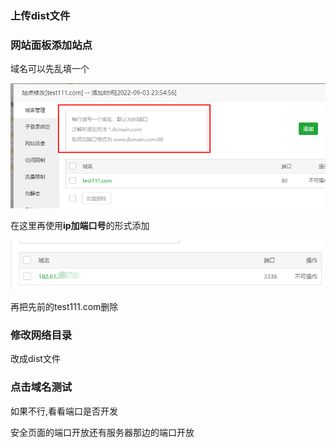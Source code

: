### 	上传dist文件

### 网站面板添加站点

域名可以先乱填一个

![image-20220903235520034](image/image-20220903235520034.png)

在这里再使用**ip加端口号**的形式添加

![image-20220903235623782](image/image-20220903235623782.png)

再把先前的test111.com删除

### 修改网络目录

改成dist文件

### 点击域名测试

如果不行,看看端口是否开发

安全页面的端口开放还有服务器那边的端口开放

